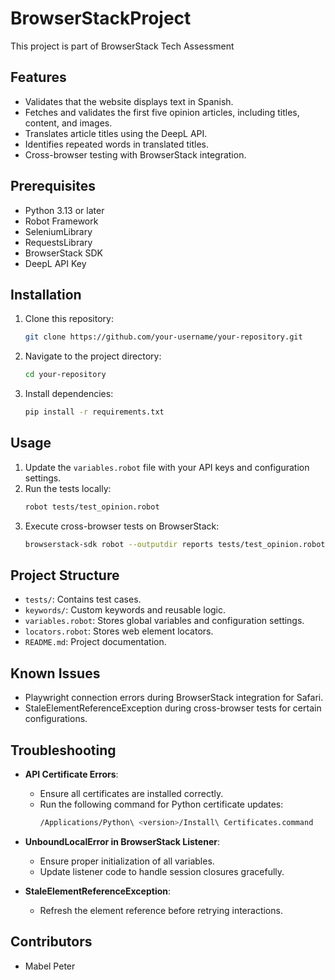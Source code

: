 # BrowserStackProject
This project is part of BrowserStack Tech Assessment


## Features
- Validates that the website displays text in Spanish.
- Fetches and validates the first five opinion articles, including titles, content, and images.
- Translates article titles using the DeepL API.
- Identifies repeated words in translated titles.
- Cross-browser testing with BrowserStack integration.

## Prerequisites
- Python 3.13 or later
- Robot Framework
- SeleniumLibrary
- RequestsLibrary
- BrowserStack SDK
- DeepL API Key

## Installation
1. Clone this repository:
   ```bash
   git clone https://github.com/your-username/your-repository.git
   ```
2. Navigate to the project directory:
   ```bash
   cd your-repository
   ```
3. Install dependencies:
   ```bash
   pip install -r requirements.txt
   ```

## Usage
1. Update the `variables.robot` file with your API keys and configuration settings.
2. Run the tests locally:
   ```bash
   robot tests/test_opinion.robot
   ```
3. Execute cross-browser tests on BrowserStack:
   ```bash
   browserstack-sdk robot --outputdir reports tests/test_opinion.robot
   ```

## Project Structure
- `tests/`: Contains test cases.
- `keywords/`: Custom keywords and reusable logic.
- `variables.robot`: Stores global variables and configuration settings.
- `locators.robot`: Stores web element locators.
- `README.md`: Project documentation.

## Known Issues
- Playwright connection errors during BrowserStack integration for Safari.
- StaleElementReferenceException during cross-browser tests for certain configurations.

## Troubleshooting
- **API Certificate Errors**:
  - Ensure all certificates are installed correctly.
  - Run the following command for Python certificate updates:
    ```bash
    /Applications/Python\ <version>/Install\ Certificates.command
    ```

- **UnboundLocalError in BrowserStack Listener**:
  - Ensure proper initialization of all variables.
  - Update listener code to handle session closures gracefully.

- **StaleElementReferenceException**:
  - Refresh the element reference before retrying interactions.

## Contributors
- Mabel Peter

